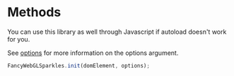 # Methods

You can use this library as well through Javascript if autoload doesn't work for you.

See [options](/usage/options) for more information on the options argument.

``` javascript
FancyWebGLSparkles.init(domElement, options);
```